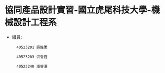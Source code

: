 # 協同產品設計實習-國立虎尾科技大學-機械設計工程系

* 組員:

  ```
    40523201 吳維柔

    40523203 洪譽庭

    40523240 潘睿澤
  ```



